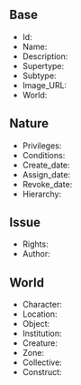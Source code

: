 ## Base
- <span class="text-field" data-tooltip="Text">Id</span>: 
- <span class="text-field" data-tooltip="Text">Name</span>: 
- <span class="text-field" data-tooltip="Text">Description</span>: 
- <span class="text-field" data-tooltip="Text">Supertype</span>: 
- <span class="text-field" data-tooltip="Text">Subtype</span>: 
- <span class="text-field" data-tooltip="Text">Image_URL</span>: 
- <span class="text-field" data-tooltip="Text">World</span>: 

## Nature
- <span class="text-field" data-tooltip="Text">Privileges</span>: 
- <span class="text-field" data-tooltip="Text">Conditions</span>: 
- <span class="number-field" data-tooltip="Number, max: 0">Create_date</span>: 
- <span class="number-field" data-tooltip="Number, max: 0">Assign_date</span>: 
- <span class="number-field" data-tooltip="Number, max: 0">Revoke_date</span>: 
- <span class="number-field" data-tooltip="Number, max: 0">Hierarchy</span>: 

## Issue
- <span class="text-field" data-tooltip="Text">Rights</span>: 
- <span class="link-field" data-tooltip="Single Institution">Author</span>: 

## World
- <span class="link-field" data-tooltip="Single Character">Character</span>: 
- <span class="link-field" data-tooltip="Single Location">Location</span>: 
- <span class="link-field" data-tooltip="Single Object">Object</span>: 
- <span class="link-field" data-tooltip="Single Institution">Institution</span>: 
- <span class="link-field" data-tooltip="Single Creature">Creature</span>: 
- <span class="link-field" data-tooltip="Single Zone">Zone</span>: 
- <span class="link-field" data-tooltip="Single Collective">Collective</span>: 
- <span class="link-field" data-tooltip="Single Construct">Construct</span>: 

